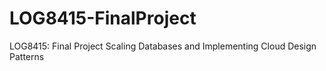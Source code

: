# LOG8415-FinalProject
LOG8415: Final Project Scaling Databases and Implementing Cloud Design Patterns
